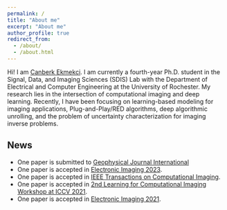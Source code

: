 ```yaml
---
permalink: /
title: "About me"
excerpt: "About me"
author_profile: true
redirect_from:
  - /about/
  - /about.html
---
```


Hi! I am [Canberk Ekmekci](http://ipa-reader.xyz/?text=d%CA%92anb%C9%9B%C9%BEk%CA%B0%20ek%CC%9Fmek%CC%9Fd%CA%92i). I am currently a fourth-year Ph.D. student in the Signal, Data, and Imaging Sciences (SDIS) Lab with the Department of Electrical and Computer Engineering at the University of Rochester. My research lies in the intersection of computational imaging and deep learning. Recently, I have been focusing on learning-based modeling for imaging applications, Plug-and-Play/RED algorithms, deep algorithmic unrolling, and the problem of uncertainty characterization for imaging inverse problems. 


News
---
* One paper is submitted to [Geophysical Journal International](https://academic.oup.com/gji)
* One paper is accepted in [Electronic Imaging 2023](https://www.imaging.org/site/IST/IST/Conferences/EI/EI2023/Conference/C_COIMG.aspx).
* One paper is accepted in [IEEE Transactions on Computational Imaging](https://ieeexplore.ieee.org/xpl/RecentIssue.jsp?punumber=6745852).
* One paper is accepted in [2nd Learning for Computational Imaging Workshop at ICCV 2021](https://sites.google.com/view/lci-iccv2021).
* One paper is accepted in [Electronic Imaging 2021](http://www.imaging.org/site/IST/IST/Conferences/EI/EI_2021/Conference/C_COIMG.aspx).
